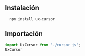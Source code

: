 ## Instalación

```
  npm install ux-cursor
```

## Importación

```js
import UxCursor from './cursor.js';
UxCursor
```